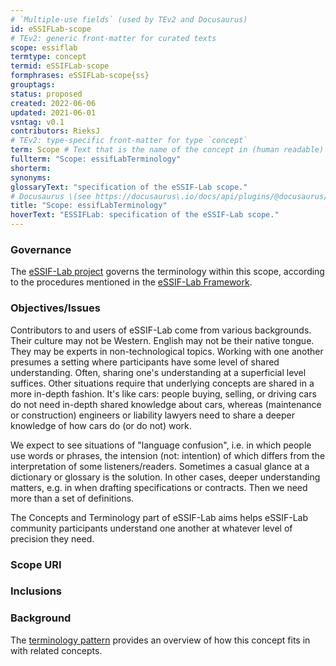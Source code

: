 ```yaml
---
# `Multiple-use fields` (used by TEv2 and Docusaurus)
id: eSSIFLab-scope
# TEv2: generic front-matter for curated texts
scope: essiflab
termtype: concept
termid: eSSIFLab-scope
formphrases: eSSIFLab-scope{ss}
grouptags:
status: proposed
created: 2022-06-06
updated: 2021-06-01
vsntag: v0.1
contributors: RieksJ
# TEv2: type-specific front-matter for type `concept`
term: Scope # Text that is the name of the concept in (human readable) texts.
fullterm: "Scope: essifLabTerminology"
shorterm:
synonyms:
glossaryText: "specification of the eSSIF-Lab scope."
# Docusaurus \(see https://docusaurus\.io/docs/api/plugins/@docusaurus/plugin-content-docs#markdown-front-matter\):
title: "Scope: essifLabTerminology"
hoverText: "ESSIFLab: specification of the eSSIF-Lab scope."
---
```


### Governance
<!--This section identifies the organizational body (Jurisdiction) that governs the scope. Optionally, a reference to the governance framework/procedures may be made.-->
The [eSSIF-Lab project](https://essif-lab.eu/) governs the terminology within this scope, according to the procedures mentioned in the [eSSIF-Lab Framework](https://essif-lab.github.io/framework/docs/terminology/).

### Objectives/Issues
<!--State the purpose for having the scope in terms of objectives that are aimed for and/or issues that are to be addressed.-->
Contributors to and users of eSSIF-Lab come from various backgrounds. Their culture may not be Western. English may not be their native tongue. They may be experts in non-technological topics. Working with one another presumes a setting where participants have some level of shared understanding. Often, sharing one's understanding at a superficial level suffices. Other situations require that underlying concepts are shared in a more in-depth fashion. It's like cars: people buying, selling, or driving cars do not need in-depth shared knowledge about cars, whereas (maintenance or construction) engineers or liability lawyers need to share a deeper knowledge of how cars do (or do not) work.

We expect to see situations of "language confusion", i.e. in which people use words or phrases, the intension (not: intention) of which differs from the interpretation of some listeners/readers. Sometimes a casual glance at a dictionary or glossary is the solution. In other cases, deeper understanding matters, e.g. in when drafting specifications or contracts. Then we need more than a set of definitions.

The Concepts and Terminology part of eSSIF-Lab aims helps eSSIF-Lab community participants understand one another at whatever level of precision they need.

### Scope URI
<!--Optionally specify the URI by which this scope may be identified-->

### Inclusions
<!--This scope may include other scopes, which means that everything in that other scope is also considered part of this scope. In case of collisions, this scope MUST provide a means to resolve such conflicts without modifying anything in included scopes. For eSSIF-Lab, we include `essifLabTerminology`-->

### Background
The [terminology pattern](pattern-terminology@) provides an overview of how this concept fits in with related concepts.
